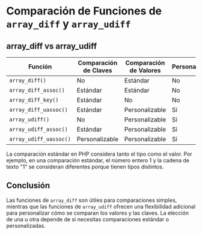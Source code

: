 # Comparación de Funciones de `array_diff` y `array_udiff`

## array_diff vs array_udiff

| Función                   | Comparación de Claves | Comparación de Valores    | Personalización  |
|---------------------------|-----------------------|---------------------------|------------------|
| `array_diff()`            | No                    | Estándar                  | No               |
| `array_diff_assoc()`      | Estándar              | Estándar                  | No               |
| `array_diff_key()`        | Estándar              | No                        | No               |
| `array_diff_uassoc()`     | Estándar              | Personalizable            | Sí               |
| `array_udiff()`           | No                    | Personalizable            | Sí               |
| `array_udiff_assoc()`     | Estándar              | Personalizable            | Sí               |
| `array_udiff_uassoc()`    | Personalizable        | Personalizable            | Sí               |

La comparación estándar en PHP considera tanto el tipo como el valor. Por ejemplo, en una comparación estándar, el número entero 1 y la cadena de texto "1" se consideran diferentes porque tienen tipos distintos.

## Conclusión

Las funciones de `array_diff` son útiles para comparaciones simples, mientras que las funciones de `array_udiff` ofrecen una flexibilidad adicional para personalizar cómo se comparan los valores y las claves. La elección de una u otra depende de si necesitas comparaciones estándar o personalizadas.
